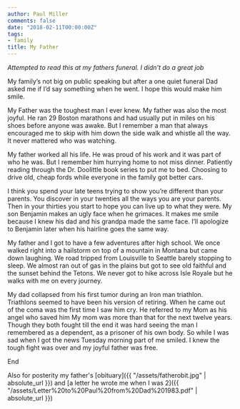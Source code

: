 ```yaml
---
author: Paul Miller
comments: false
date: "2018-02-11T00:00:00Z"
tags:
- family
title: My Father
---
```


*Attempted to read this at my fathers funeral. I didn't do a great job*


My family’s not big on public speaking but after a one quiet funeral Dad asked me if I’d say something when he went. I hope this would make him smile.

My Father was the toughest man I ever knew. My father was also the most joyful.
He ran 29 Boston marathons and had usually put in miles on his shoes before anyone was awake. But I remember a man that always encouraged me to skip with him down the side walk and whistle all the way. It never mattered who was watching.

My father worked all his life. He was proud of his work and it was part of who he was. But I remember him hurrying home to not miss dinner. Patiently reading through the Dr. Doolittle book series to put me to bed. Choosing to drive old, cheap fords while everyone in the family got better cars.

I think you spend your late teens trying to show you’re different than your parents. You discover in your twenties all the ways you are your parents. Then in your thirties you start to hope you can live up to what they were. My son Benjamin makes an ugly face when he grimaces. It makes me smile because I knew his dad and his grandpa made the same face. I’ll apologize to Benjamin later when his hairline goes the same way.

My father and I got to have a few adventures after high school. We once walked right into a hailstorm on top of a mountain in Montana but came down laughing. We road tripped from Louisville to Seattle barely stopping to sleep. We almost ran out of gas in the plains but got to see old faithful and the sunset behind the Tetons. We never got to hike across Isle Royale but he walks with me on every journey.

My dad collapsed from his first tumor during an Iron man triathlon. Triathlons seemed to have been his version of retiring. When he came out of the coma was the first time I saw him cry. He referred to my Mom as his angel who saved him My mom was more than that for the next twelve years. Though they both fought till the end it was hard seeing the man I remembered as a dependent, as a prisoner of his own body. So while I was sad when I got the news Tuesday morning part of me smiled. I knew the tough fight was over and my joyful father was free.

End

Also for posterity my father's [obituary]({{ "/assets/fatherobit.jpg" | absolute_url }}) and [a letter he wrote me when I was 2]({{ "/assets/Letter%20to%20Paul%20from%20Dad%201983.pdf" | absolute_url }})



